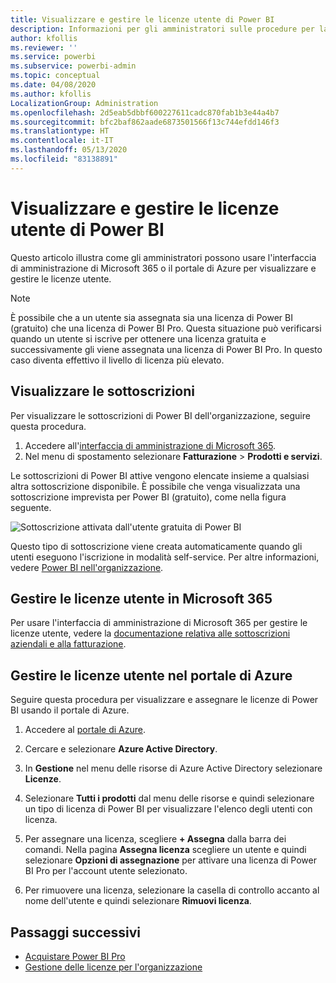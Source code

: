```yaml
---
title: Visualizzare e gestire le licenze utente di Power BI
description: Informazioni per gli amministratori sulle procedure per la visualizzazione e la gestione delle licenze utente di Power BI nell'organizzazione.
author: kfollis
ms.reviewer: ''
ms.service: powerbi
ms.subservice: powerbi-admin
ms.topic: conceptual
ms.date: 04/08/2020
ms.author: kfollis
LocalizationGroup: Administration
ms.openlocfilehash: 2d5eab5dbbf600227611cadc870fab1b3e44a4b7
ms.sourcegitcommit: bfc2baf862aade6873501566f13c744efdd146f3
ms.translationtype: HT
ms.contentlocale: it-IT
ms.lasthandoff: 05/13/2020
ms.locfileid: "83138891"
---
```

# <a name="view-and-manage-power-bi-user-licenses"></a>Visualizzare e gestire le licenze utente di Power BI

Questo articolo illustra come gli amministratori possono usare l'interfaccia di amministrazione di Microsoft 365 o il portale di Azure per visualizzare e gestire le licenze utente.

> [!NOTE]
>
>È possibile che a un utente sia assegnata sia una licenza di Power BI (gratuito) che una licenza di Power BI Pro. Questa situazione può verificarsi quando un utente si iscrive per ottenere una licenza gratuita e successivamente gli viene assegnata una licenza di Power BI Pro. In questo caso diventa effettivo il livello di licenza più elevato.
>

## <a name="view-your-subscriptions"></a>Visualizzare le sottoscrizioni

Per visualizzare le sottoscrizioni di Power BI dell'organizzazione, seguire questa procedura.

1. Accedere all'[interfaccia di amministrazione di Microsoft 365](https://admin.microsoft.com).
2. Nel menu di spostamento selezionare **Fatturazione** > **Prodotti e servizi**.

Le sottoscrizioni di Power BI attive vengono elencate insieme a qualsiasi altra sottoscrizione disponibile. È possibile che venga visualizzata una sottoscrizione imprevista per Power BI (gratuito), come nella figura seguente.

  ![Sottoscrizione attivata dall'utente gratuita di Power BI](media/service-admin-manage-licenses/power-bi-free-user-activated.png)

Questo tipo di sottoscrizione viene creata automaticamente quando gli utenti eseguono l'iscrizione in modalità self-service. Per altre informazioni, vedere [Power BI nell'organizzazione](https://docs.microsoft.com/microsoft-365/admin/misc/power-bi-in-your-organization?view=o365-worldwide).

## <a name="manage-user-licenses-in-microsoft-365"></a>Gestire le licenze utente in Microsoft 365

Per usare l'interfaccia di amministrazione di Microsoft 365 per gestire le licenze utente, vedere la [documentazione relativa alle sottoscrizioni aziendali e alla fatturazione](https://docs.microsoft.com/microsoft-365/commerce/?view=o365-worldwide).

## <a name="manage-user-licenses-in-azure-portal"></a>Gestire le licenze utente nel portale di Azure

Seguire questa procedura per visualizzare e assegnare le licenze di Power BI usando il portale di Azure.

1. Accedere al [portale di Azure](https://portal.azure.com).

2. Cercare e selezionare **Azure Active Directory**.

3. In **Gestione** nel menu delle risorse di Azure Active Directory selezionare **Licenze**.

4. Selezionare **Tutti i prodotti** dal menu delle risorse e quindi selezionare un tipo di licenza di Power BI per visualizzare l'elenco degli utenti con licenza.

5. Per assegnare una licenza, scegliere **+ Assegna** dalla barra dei comandi. Nella pagina **Assegna licenza** scegliere un utente e quindi selezionare **Opzioni di assegnazione** per attivare una licenza di Power BI Pro per l'account utente selezionato.

6. Per rimuovere una licenza, selezionare la casella di controllo accanto al nome dell'utente e quindi selezionare **Rimuovi licenza**.

## <a name="next-steps"></a>Passaggi successivi

- [Acquistare Power BI Pro](service-admin-purchasing-power-bi-pro.md)
- [Gestione delle licenze per l'organizzazione](service-admin-licensing-organization.md)
